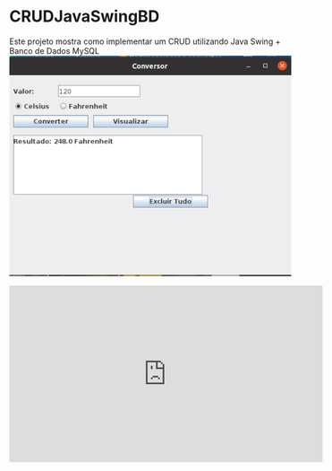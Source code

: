 # CRUDJavaSwingBD
Este projeto mostra como implementar um CRUD utilizando Java Swing + Banco de Dados MySQL
<img src="img/demonstracao.png" alt="Demonstração da Aplicação">
<iframe width="560" height="315" src="https://www.youtube.com/embed/51tulDzs8Rk?si=GpWsdEp0mWSBmEqs" title="YouTube video player" frameborder="0" allow="accelerometer; autoplay; clipboard-write; encrypted-media; gyroscope; picture-in-picture; web-share" allowfullscreen></iframe>
